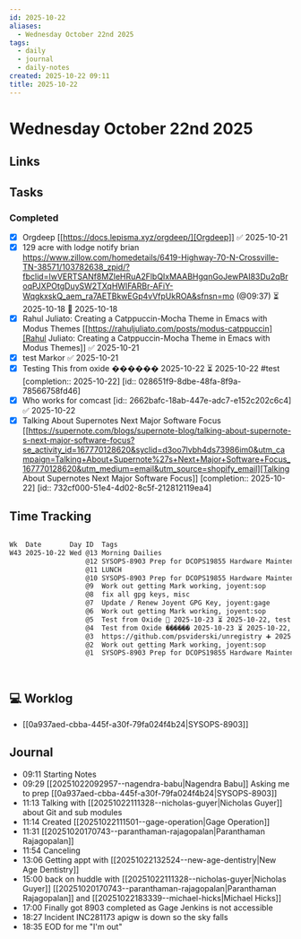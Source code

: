 ```yaml
---
id: 2025-10-22
aliases:
  - Wednesday October 22nd 2025
tags:
  - daily
  - journal
  - daily-notes
created: 2025-10-22 09:11
title: 2025-10-22
---
```


# Wednesday October 22nd 2025

## Links

## Tasks

### Completed

- [x] Orgdeep [[https://docs.lepisma.xyz/orgdeep/][Orgdeep]] ✅ 2025-10-21
- [x] 129 acre with lodge notify brian <https://www.zillow.com/homedetails/6419-Highway-70-N-Crossville-TN-38571/103782638_zpid/?fbclid=IwVERTSANf8MZleHRuA2FlbQIxMAABHgqnGoJewPAI83Du2qBroqPJXPOtgDuySW2TXqHWIFARBr-AFiY-WqgkxskQ_aem_ra7AETBkwEGp4vVfpUkROA&sfnsn=mo> (@09:37) ⏳ 2025-10-18 📅 2025-10-18
- [x] Rahul Juliato: Creating a Catppuccin-Mocha Theme in Emacs with Modus Themes [[https://rahuljuliato.com/posts/modus-catppuccin][Rahul Juliato: Creating a Catppuccin-Mocha Theme in Emacs with Modus Themes]] ✅ 2025-10-21
- [x] test Markor ✅ 2025-10-21
- [x] Testing This from oxide  ������ 2025-10-22 ⏳ 2025-10-22 #test [completion:: 2025-10-22] [id:: 028651f9-8dbe-48fa-8f9a-78566758fd46]
- [x] Who works for comcast [id:: 2662bafc-18ab-447e-adc7-e152c202c6c4] ✅ 2025-10-22
- [x] Talking About Supernotes Next Major Software Focus [[https://supernote.com/blogs/supernote-blog/talking-about-supernote-s-next-major-software-focus?se_activity_id=167770128620&syclid=d3oo7lvbh4ds73986im0&utm_campaign=Talking+About+Supernote%27s+Next+Major+Software+Focus_167770128620&utm_medium=email&utm_source=shopify_email][Talking About Supernotes Next Major Software Focus]] [completion:: 2025-10-22] [id:: 732cf000-51e4-4d02-8c5f-212812119ea4]

## Time Tracking

``` bash

Wk  Date       Day ID  Tags                                                                           Annotation                                                                                              Start      End    Time   Total
W43 2025-10-22 Wed @13 Morning Dailies                                                                                                                                                                      9:21:05 10:24:21 1:03:16
                   @12 SYSOPS-8903 Prep for DCOPS19855 Hardware Maintenance, joyent:jira              Notes:/home/marty/Nextcloud/Oxide/default/Resource/Tasknotes/0a937aed-cbba-445f-a30f-79fa024f4b24.md 10:24:21 12:00:23 1:36:02
                   @11 LUNCH                                                                                                                                                                               12:05:23 13:10:22 1:04:59
                   @10 SYSOPS-8903 Prep for DCOPS19855 Hardware Maintenance, joyent:jira                                                                                                                   13:10:41 14:27:36 1:16:55
                   @9  Work out getting Mark working, joyent:sop                                                                                                                                           14:27:36 14:41:57 0:14:21
                   @8  fix all gpg keys, misc                                                         Notes:/home/marty/Nextcloud/Oxide/default/Resource/Tasknotes/173c6163-b261-4c19-aeac-c48c910b47b2.md 14:42:05 15:10:44 0:28:39
                   @7  Update / Renew Joyent GPG Key, joyent:gage                                                                                                                                          15:12:19 15:50:44 0:38:25
                   @6  Work out getting Mark working, joyent:sop                                                                                                                                           15:50:44 16:13:36 0:22:52
                   @5  Test from Oxide 📅 2025-10-23 ⏳ 2025-10-22, test                                                                                                                                   16:13:36 16:13:47 0:00:11
                   @4  Test from Oxide ������ 2025-10-23 ⏳ 2025-10-22, test                                                                                                                               16:14:43 16:15:35 0:00:52
                   @3  https://github.com/psviderski/unregistry ➕ 2025-10-21 ������ 2025-10-22, test                                                                                                      16:24:43 16:25:25 0:00:42
                   @2  Work out getting Mark working, joyent:sop                                                                                                                                           16:29:43 16:44:32 0:14:49
                   @1  SYSOPS-8903 Prep for DCOPS19855 Hardware Maintenance, joyent:jira                                                                                                                   16:44:41 17:31:03 0:46:22 7:48:25

                                                                                                                                                                                                                                     7:48:25
```

## 💻 Worklog

- [[0a937aed-cbba-445f-a30f-79fa024f4b24|SYSOPS-8903]]

## Journal

- 09:11 Starting Notes
- 09:29 [[20251022092957--nagendra-babu|Nagendra Babu]]  Asking me to prep [[0a937aed-cbba-445f-a30f-79fa024f4b24|SYSOPS-8903]]
- 11:13 Talking with  [[20251022111328--nicholas-guyer|Nicholas Guyer]] about Git and sub modules
- 11:14 Created  [[20251022111501--gage-operation|Gage Operation]]
- 11:31 [[20251020170743--paranthaman-rajagopalan|Paranthaman Rajagopalan]]
- 11:54 Canceling
- 13:06 Getting appt with [[20251022132524--new-age-dentistry|New Age Dentistry]]
- 15:00 back on huddle with [[20251022111328--nicholas-guyer|Nicholas Guyer]] [[20251020170743--paranthaman-rajagopalan|Paranthaman Rajagopalan]] and  [[20251022183339--michael-hicks|Michael Hicks]]
- 17:00 Finally got 8903 completed as Gage Jenkins is not accessible
- 18:27 Incident INC281173 apigw is down so the sky falls
- 18:35 EOD for me "I'm out"


